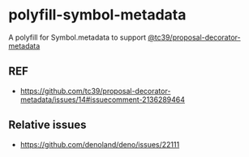 # polyfill-symbol-metadata

A polyfill for Symbol.metadata to support [@tc39/proposal-decorator-metadata](https://github.com/tc39/proposal-decorator-metadata)

## REF

- <https://github.com/tc39/proposal-decorator-metadata/issues/14#issuecomment-2136289464>

## Relative issues

- <https://github.com/denoland/deno/issues/22111>
